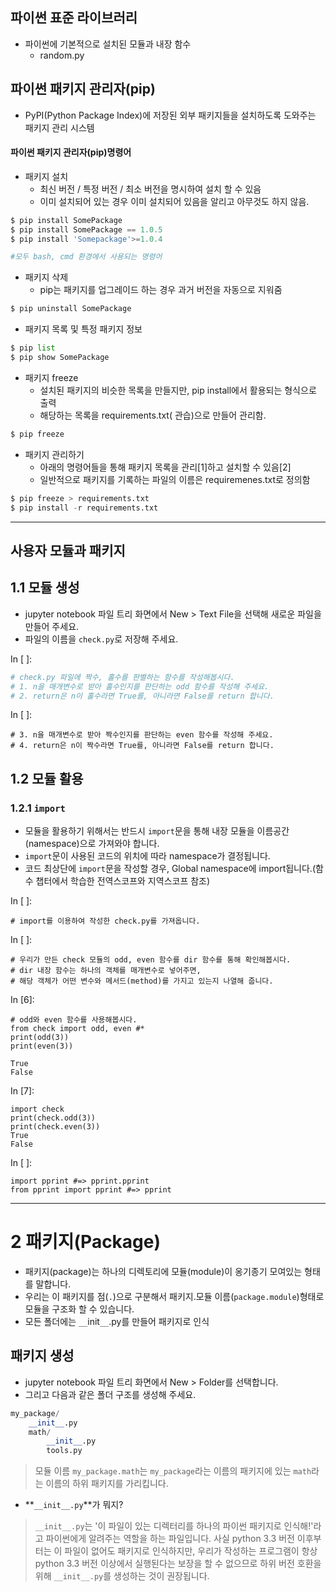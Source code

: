 ## 파이썬 표준 라이브러리 

- 파이썬에 기본적으로 설치된 모듈과 내장 함수 
  - random.py

## 파이썬 패키지 관리자(pip)

- PyPI(Python Package Index)에 저장된 외부 패키지들을 설치하도록 도와주는 패키지 관리 시스템



#### 파이썬 패키지 관리자(pip)명령어

- 패키지 설치
  - 최신 버전 / 특정 버전 / 최소 버전을 명시하여 설치 할 수 있음
  - 이미 설치되어 있는 경우 이미 설치되어 있음을 알리고 아무것도 하지 않음.

``` python
$ pip install SomePackage
$ pip install SomePackage == 1.0.5
$ pip install 'Somepackage'>=1.0.4

#모두 bash, cmd 환경에서 사용되는 명령어
```

- 패키지 삭제 
  - pip는 패키지를 업그레이드 하는 경우 과거 버전을 자동으로 지워줌 

``` python
$ pip uninstall SomePackage
```

- 패키지 목록 및 특정 패키지 정보 

``` python
$ pip list
$ pip show SomePackage 
```

- 패키지 freeze
  - 설치된 패키지의 비슷한 목록을 만들지만, pip install에서 활용되는 형식으로 출력 
  - 해당하는 목록을 requirements.txt( 관습)으로 만들어 관리함. 

``` python
$ pip freeze
```

- 패키지 관리하기 
  - 아래의 명령어들을 통해 패키지 목록을 관리[1]하고 설치할 수 있음[2]
  - 일반적으로 패키지를 기록하는 파일의 이름은 requiremenes.txt로 정의함

``` python
$ pip freeze > requirements.txt
$ pip install -r requirements.txt
```

---



## 사용자 모듈과 패키지 

## 1.1 모듈 생성

- jupyter notebook 파일 트리 화면에서 New > Text File을 선택해 새로운 파일을 만들어 주세요.
- 파일의 이름을 `check.py`로 저장해 주세요.

In [ ]:

```python
# check.py 파일에 짝수, 홀수를 판별하는 함수를 작성해봅시다.
# 1. n을 매개변수로 받아 홀수인지를 판단하는 odd 함수를 작성해 주세요.
# 2. return은 n이 홀수라면 True를, 아니라면 False를 return 합니다.
```

In [ ]:

```
# 3. n을 매개변수로 받아 짝수인지를 판단하는 even 함수를 작성해 주세요.
# 4. return은 n이 짝수라면 True를, 아니라면 False를 return 합니다.
```

## 1.2 모듈 활용

### 1.2.1 `import`

- 모듈을 활용하기 위해서는 반드시 `import`문을 통해 내장 모듈을 이름공간(namespace)으로 가져와야 합니다.
- `import`문이 사용된 코드의 위치에 따라 namespace가 결정됩니다.
- 코드 최상단에 `import`문을 작성할 경우, Global namespace에 import됩니다.(함수 챕터에서 학습한 전역스코프와 지역스코프 참조)

In [ ]:

```
# import를 이용하여 작성한 check.py를 가져옵니다.
```

In [ ]:

```
# 우리가 만든 check 모듈의 odd, even 함수를 dir 함수를 통해 확인해봅시다.
# dir 내장 함수는 하나의 객체를 매개변수로 넣어주면, 
# 해당 객체가 어떤 변수와 메서드(method)를 가지고 있는지 나열해 줍니다.
```

In [6]:

```
# odd와 even 함수를 사용해봅시다.
from check import odd, even #*
print(odd(3))
print(even(3))

True
False
```

In [7]:

```
import check
print(check.odd(3))
print(check.even(3))
True
False
```

In [ ]:

```
import pprint #=> pprint.pprint
from pprint import pprint #=> pprint
```

-----

# 2 패키지(Package)

- 패키지(package)는 하나의 디렉토리에 모듈(module)이 옹기종기 모여있는 형태를 말합니다.
- 우리는 이 패키지를 점(`.`)으로 구분해서 패키지.모듈 이름(`package.module`)형태로 모듈을 구조화 할 수 있습니다.
- 모든 폴더에는 `__`init`__`.py를 만들어 패키지로 인식




## 패키지 생성

- jupyter notebook 파일 트리 화면에서 New > Folder를 선택합니다.
- 그리고 다음과 같은 폴더 구조를 생성해 주세요.

```python
my_package/
    __init__.py
    math/
        __init__.py
        tools.py  
```

> 모듈 이름 `my_package.math`는 `my_package`라는 이름의 패키지에 있는 `math`라는 이름의 하위 패키지를 가리킵니다.

- **`__init__.py`**가 뭐지?

> `__init__.py`는 '이 파일이 있는 디렉터리를 하나의 파이썬 패키지로 인식해!'라고 파이썬에게 알려주는 역할을 하는 파일입니다.
> 사실 python 3.3 버전 이후부터는 이 파일이 없어도 패키지로 인식하지만, 
> 우리가 작성하는 프로그램이 항상 python 3.3 버전 이상에서 실행된다는 보장을 할 수 없으므로 
> 하위 버전 호환을 위해 `__init__.py`를 생성하는 것이 권장됩니다.

